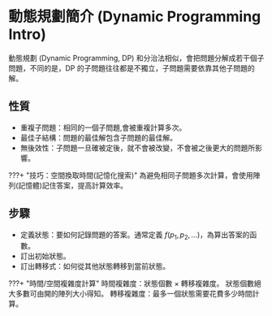 # 動態規劃簡介 (Dynamic Programming Intro)

動態規劃 (Dynamic Programming, DP) 和分治法相似，會把問題分解成若干個子問題，不同的是，DP 的子問題往往都是不獨立，子問題需要依靠其他子問題的解。

## 性質
- 重複子問題：相同的一個子問題,會被重複計算多次。
- 最佳子結構：問題的最佳解包含子問題的最佳解。
- 無後效性：子問題一旦確被定後，就不會被改變，不會被之後更大的問題所影響。

???+ "技巧：空間換取時間(記憶化搜索)"
	為避免相同子問題多次計算，會使用陣列(記憶體)記住答案，提高計算效率。

## 步驟
- 定義狀態：要如何記錄問題的答案。通常定義 $f(p_1,p_2,...)$，為算出答案的函數。
- 訂出初始狀態。
- 訂出轉移式：如何從其他狀態轉移到當前狀態。

???+ "時間/空間複雜度計算"
	時間複雜度：狀態個數 $\times$ 轉移複雜度。
	狀態個數絕大多數可由開的陣列大小得知。
	轉移複雜度：最多一個狀態需要花費多少時間計算。

